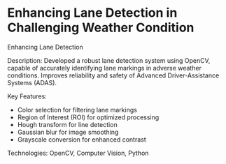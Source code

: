 # Enhancing Lane Detection in Challenging Weather Condition

Enhancing Lane Detection

Description:
Developed a robust lane detection system using OpenCV, capable of accurately identifying lane markings in adverse weather conditions. Improves reliability and safety of Advanced Driver-Assistance Systems (ADAS).

Key Features:

- Color selection for filtering lane markings
- Region of Interest (ROI) for optimized processing
- Hough transform for line detection
- Gaussian blur for image smoothing
- Grayscale conversion for enhanced contrast

Technologies: OpenCV, Computer Vision, Python
